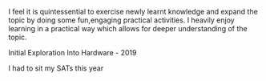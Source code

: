 I feel it is quintessential to exercise newly learnt knowledge and expand the topic by doing some fun,engaging  practical activities.
I heavily enjoy learning in a practical way which allows for deeper understanding of the topic.

 
 
 Initial Exploration Into Hardware  - 2019

I had to sit my SATs this year






